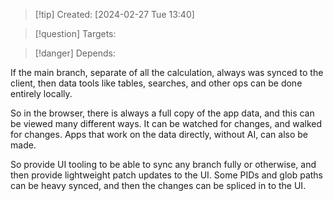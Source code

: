
>[!tip] Created: [2024-02-27 Tue 13:40]

>[!question] Targets: 

>[!danger] Depends: 

If the main branch, separate of all the calculation, always was synced to the client, then data tools like tables, searches, and other ops can be done entirely locally.

So in the browser, there is always a full copy of the app data, and this can be viewed many different ways.  It can be watched for changes, and walked for changes.  Apps that work on the data directly, without AI, can also be made.

So provide UI tooling to be able to sync any branch fully or otherwise, and then provide lightweight patch updates to the UI.  Some PIDs and glob paths can be heavy synced, and then the changes can be spliced in to the UI.